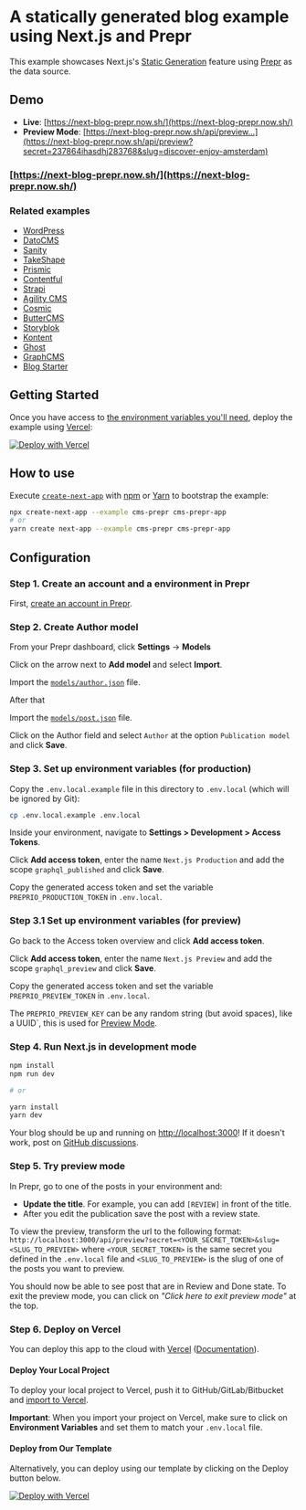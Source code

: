 # A statically generated blog example using Next.js and Prepr

This example showcases Next.js's [Static Generation](https://nextjs.org/docs/basic-features/pages) feature using [Prepr](https://prepr.io/) as the data source.

## Demo

- **Live**: [https://next-blog-prepr.now.sh/](https://next-blog-prepr.now.sh/)
- **Preview Mode**: [https://next-blog-prepr.now.sh/api/preview...](https://next-blog-prepr.now.sh/api/preview?secret=237864ihasdhj283768&slug=discover-enjoy-amsterdam)

### [https://next-blog-prepr.now.sh/](https://next-blog-prepr.now.sh/)

### Related examples

- [WordPress](/examples/cms-wordpress)
- [DatoCMS](/examples/cms-datocms)
- [Sanity](/examples/cms-sanity)
- [TakeShape](/examples/cms-takeshape)
- [Prismic](/examples/cms-prismic)
- [Contentful](/examples/cms-contentful)
- [Strapi](/examples/cms-strapi)
- [Agility CMS](/examples/cms-agilitycms)
- [Cosmic](/examples/cms-cosmic)
- [ButterCMS](/examples/cms-buttercms)
- [Storyblok](/examples/cms-storyblok)
- [Kontent](/examples/cms-kontent)
- [Ghost](/examples/cms-ghost)
- [GraphCMS](/examples/cms-graphcms)
- [Blog Starter](/examples/blog-starter)

## Getting Started

Once you have access to [the environment variables you'll need](#step-3-set-up-environment-variables), deploy the example using [Vercel](https://vercel.com?utm_source=github&utm_medium=readme&utm_campaign=next-example):

[![Deploy with Vercel](https://vercel.com/button)](https://vercel.com/new/git/external?repository-url=https://github.com/vercel/next.js/tree/canary/examples/cms-prepr&project-name=cms-prepr&repository-name=cms-prepr&env=PREPRIO_API,PREPRIO_PRODUCTION_TOKEN,PREPRIO_PREVIEW_TOKEN,PREPRIO_PREVIEW_KEY&envDescription=Required%20to%20connect%20the%20app%20with%20Prepr&envLink=https://vercel.link/cms-prepr-env)

## How to use

Execute [`create-next-app`](https://github.com/vercel/next.js/tree/canary/packages/create-next-app) with [npm](https://docs.npmjs.com/cli/init) or [Yarn](https://yarnpkg.com/lang/en/docs/cli/create/) to bootstrap the example:

```bash
npx create-next-app --example cms-prepr cms-prepr-app
# or
yarn create next-app --example cms-prepr cms-prepr-app
```

## Configuration

### Step 1. Create an account and a environment in Prepr

First, [create an account in Prepr](https://prepr.io).

### Step 2. Create Author model

From your Prepr dashboard, click **Settings** -> **Models**

Click on the arrow next to **Add model** and select **Import**.

Import the [`models/author.json`](models/author.json) file.

After that

Import the [`models/post.json`](models/post.json) file.

Click on the Author field and select `Author` at the option `Publication model` and click **Save**.

### Step 3. Set up environment variables (for production)

Copy the `.env.local.example` file in this directory to `.env.local` (which will be ignored by Git):

```bash
cp .env.local.example .env.local
```

Inside your environment, navigate to **Settings > Development > Access Tokens**.

Click **Add access token**, enter the name `Next.js Production` and add the scope `graphql_published` and click **Save**.

Copy the generated access token and set the variable `PREPRIO_PRODUCTION_TOKEN` in `.env.local`.

### Step 3.1 Set up environment variables (for preview)

Go back to the Access token overview and click **Add access token**.

Click **Add access token**, enter the name `Next.js Preview` and add the scope `graphql_preview` and click **Save**.

Copy the generated access token and set the variable `PREPRIO_PREVIEW_TOKEN` in `.env.local`.

The `PREPRIO_PREVIEW_KEY` can be any random string (but avoid spaces), like a UUID`, this is used
for [Preview Mode](https://nextjs.org/docs/advanced-features/preview-mode).

### Step 4. Run Next.js in development mode

```bash
npm install
npm run dev

# or

yarn install
yarn dev
```

Your blog should be up and running on [http://localhost:3000](http://localhost:3000)! If it doesn't work, post on [GitHub discussions](https://github.com/vercel/next.js/discussions).

### Step 5. Try preview mode

In Prepr, go to one of the posts in your environment and:

- **Update the title**. For example, you can add `[REVIEW]` in front of the title.
- After you edit the publication save the post with a review state.

To view the preview, transform the url to the following format: `http://localhost:3000/api/preview?secret=<YOUR_SECRET_TOKEN>&slug=<SLUG_TO_PREVIEW>` where `<YOUR_SECRET_TOKEN>` is
the same secret you defined in the `.env.local` file and `<SLUG_TO_PREVIEW>` is the slug of one of the posts you want to preview.

You should now be able to see post that are in Review and Done state. To exit the preview mode, you can click on _"Click here to exit preview mode"_ at the top.

### Step 6. Deploy on Vercel

You can deploy this app to the cloud with [Vercel](https://vercel.com?utm_source=github&utm_medium=readme&utm_campaign=next-example) ([Documentation](https://nextjs.org/docs/deployment)).

#### Deploy Your Local Project

To deploy your local project to Vercel, push it to GitHub/GitLab/Bitbucket and [import to Vercel](https://vercel.com/new?utm_source=github&utm_medium=readme&utm_campaign=next-example).

**Important**: When you import your project on Vercel, make sure to click on **Environment Variables** and set them to match your `.env.local` file.

#### Deploy from Our Template

Alternatively, you can deploy using our template by clicking on the Deploy button below.

[![Deploy with Vercel](https://vercel.com/button)](https://vercel.com/new/git/external?repository-url=https://github.com/vercel/next.js/tree/canary/examples/cms-prepr&project-name=cms-prepr&repository-name=cms-prepr&env=PREPRIO_API,PREPRIO_PRODUCTION_TOKEN,PREPRIO_PREVIEW_TOKEN,PREPRIO_PREVIEW_KEY&envDescription=Required%20to%20connect%20the%20app%20with%20Prepr&envLink=https://vercel.link/cms-prepr-env)
